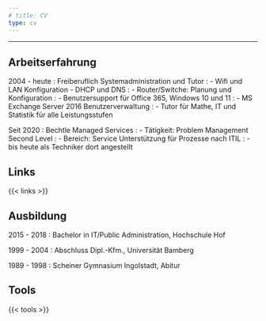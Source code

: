 ```yaml
---
# title: CV
type: cv
---
```


-----------

Arbeitserfahrung
--------------------

2004 - heute
: Freiberuflich Systemadministration und Tutor
: - Wifi und LAN Konfiguration - DHCP und DNS
: - Router/Switche: Planung und Konfiguration
: - Benutzersupport für Office 365, Windows 10 und 11
: - MS Exchange Server 2016 Benutzerverwaltung
: - Tutor für Mathe, IT und Statistik für alle Leistungsstufen
    
Seit 2020
: Bechtle Managed Services
: - Tätigkeit: Problem Management Second Level
: - Bereich: Service Unterstützung für Prozesse nach ITIL
: - bis heute als Techniker dort angestellt

Links
--------------------

{{< links >}}

Ausbildung
----------

2015 - 2018
: Bachelor in IT/Public Administration, Hochschule Hof

1999 - 2004
: Abschluss Dipl.-Kfm., Universität Bamberg

1989 - 1998
: Scheiner Gymnasium Ingolstadt, Abitur

Tools
------------

{{< tools >}}